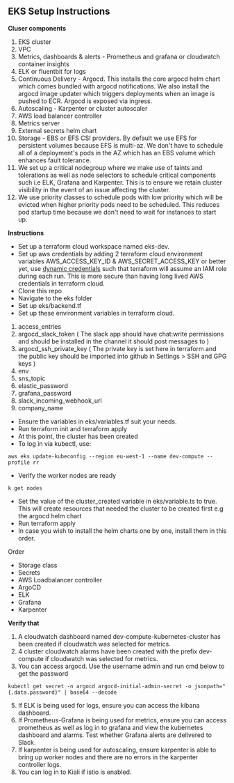 

## EKS Setup Instructions

**Cluser components**
1.  EKS cluster
2.  VPC
3. Metrics, dashboards & alerts - Prometheus and grafana or cloudwatch container insights
4. ELK or fluentbit for logs
5.  Continuous Delivery - Argocd. This installs the core argocd helm chart which comes bundled with argocd notifications. We also install the argocd image updater which triggers deployments when an image is pushed to ECR. Argocd is exposed via ingress.
6.  Autoscaling - Karpenter or cluster autoscaler
7.  AWS load balancer controller
8.  Metrics server
9.  External secrets helm chart
10. Storage - EBS or EFS CSI providers. By default we use EFS for persistent volumes because EFS is multi-az. We don't have to schedule all of a deployment's pods in the AZ which has an EBS volume which enhances fault tolerance.
11. We set up a critical nodegroup where we make use of taints and tolerations as well as node selectors to schedule critical components such i.e ELK, Grafana and Karpenter. This is to ensure we retain cluster visibility in the event of an issue affecting the cluster.
12. We use priority classes to schedule pods with low priority which will be evicted when higher priority pods need to be scheduled. This reduces pod startup time because we don't need to wait for instances to start up.

**Instructions**
- Set up a terraform cloud workspace named eks-dev.
- Set up aws credentials by adding 2 terraform cloud environment variables AWS_ACCESS_KEY_ID & AWS_SECRET_ACCESS_KEY or better yet, use [dynamic credentials](https://developer.hashicorp.com/terraform/cloud-docs/workspaces/dynamic-provider-credentials/aws-configuration) such that terraform will assume an IAM role during each run. This is more secure than having long lived AWS credentials in terraform cloud.
- Clone this repo
- Navigate to the eks folder
- Set up eks/backend.tf
- Set up these environment variables in terraform cloud.

1. access_entries
2. argocd_slack_token ( The slack app should have chat:write permissions and should be installed in the channel it should post messages to )
3. argocd_ssh_private_key ( The private key is set here in terraform and the public key should be imported into github in Settings > SSH and GPG keys )
4. env
5. sns_topic
6. elastic_password
8. grafana_password
9. slack_incoming_webhook_url
10. company_name

- Ensure the variables in eks/variables.tf suit your needs. 
- Run terraform init and terraform apply
- At this point, the cluster has been created
- To log in via kubectl, use:

`aws eks update-kubeconfig --region eu-west-1 --name dev-compute --profile rr`

- Verify the worker nodes are ready

 `k get nodes`

- Set the value of the cluster_created variable in eks/variable.ts to true. This will create resources that needed the cluster to be created first e.g the argocd helm chart
- Run terraform apply
- In case you wish to install the helm charts one by one, install them in this order.

Order

 - Storage class
 - Secrets
 - AWS Loadbalancer controller
 - ArgoCD
 - ELK
 - Grafana
 - Karpenter

**Verify that**

1. A cloudwatch dashboard named dev-compute-kubernetes-cluster has been created if cloudwatch was selected for metrics.
2. 4 cluster cloudwatch alarms have been created with the prefix dev-compute if cloudwatch was selected for metrics.
4. You can access argocd. Use the username admin and run cmd below to get the password

`kubectl get secret -n argocd argocd-initial-admin-secret -o jsonpath="{.data.password}" | base64 --decode`

5. If ELK is being used for logs, ensure you can access the kibana dashboard.
6. If Prometheus-Grafana is being used for metrics, ensure you can access prometheus as well as log in to grafana and view the kubernetes dashboard and alarms. Test whether Grafana alerts are delivered to Slack.
7. If karpenter is being used for autoscaling, ensure karpenter is able to bring up worker nodes and there are no errors in the karpenter controller logs.
8. You can log in to Kiali if istio is enabled.
